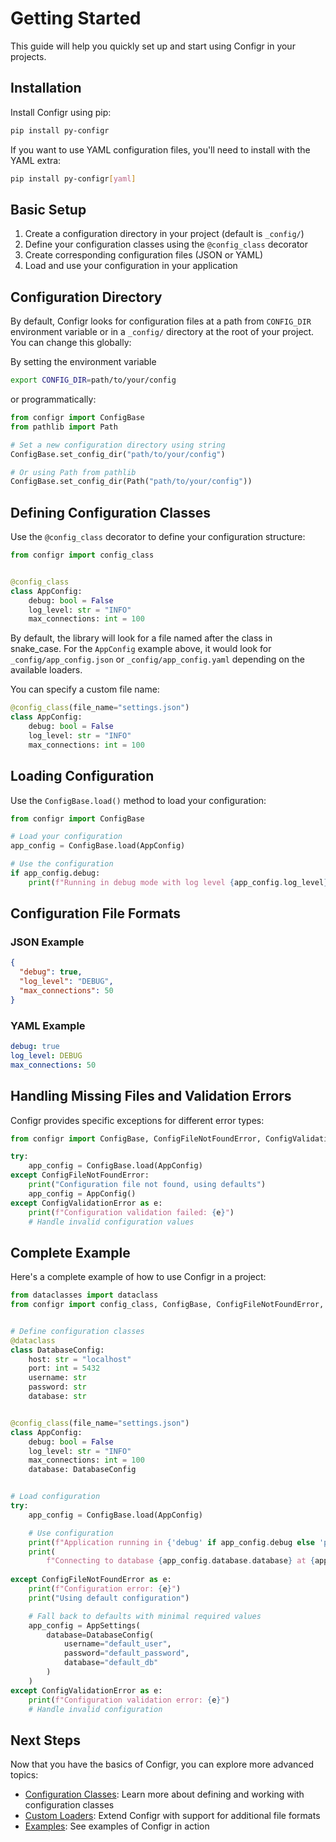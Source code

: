 # Getting Started

This guide will help you quickly set up and start using Configr in your projects.

## Installation

Install Configr using pip:

```bash
pip install py-configr
```

If you want to use YAML configuration files, you'll need to install with the YAML extra:

```bash
pip install py-configr[yaml]
```

## Basic Setup

1. Create a configuration directory in your project (default is `_config/`)
2. Define your configuration classes using the `@config_class` decorator
3. Create corresponding configuration files (JSON or YAML)
4. Load and use your configuration in your application

## Configuration Directory

By default, Configr looks for configuration files at a path from `CONFIG_DIR` environment variable or in a `_config/`
directory at the root of your project. You can change this globally:

By setting the environment variable

```bash
export CONFIG_DIR=path/to/your/config
```

or programmatically:

```python
from configr import ConfigBase
from pathlib import Path

# Set a new configuration directory using string
ConfigBase.set_config_dir("path/to/your/config")

# Or using Path from pathlib
ConfigBase.set_config_dir(Path("path/to/your/config"))
```

## Defining Configuration Classes

Use the `@config_class` decorator to define your configuration structure:

```python
from configr import config_class


@config_class
class AppConfig:
    debug: bool = False
    log_level: str = "INFO"
    max_connections: int = 100
```

By default, the library will look for a file named after the class in snake_case. For the `AppConfig` example above, it
would look for `_config/app_config.json` or `_config/app_config.yaml` depending on the available loaders.

You can specify a custom file name:

```python
@config_class(file_name="settings.json")
class AppConfig:
    debug: bool = False
    log_level: str = "INFO"
    max_connections: int = 100
```

## Loading Configuration

Use the `ConfigBase.load()` method to load your configuration:

```python
from configr import ConfigBase

# Load your configuration
app_config = ConfigBase.load(AppConfig)

# Use the configuration
if app_config.debug:
    print(f"Running in debug mode with log level {app_config.log_level}")
```

## Configuration File Formats

### JSON Example

```json
{
  "debug": true,
  "log_level": "DEBUG",
  "max_connections": 50
}
```

### YAML Example

```yaml
debug: true
log_level: DEBUG
max_connections: 50
```

## Handling Missing Files and Validation Errors

Configr provides specific exceptions for different error types:

```python
from configr import ConfigBase, ConfigFileNotFoundError, ConfigValidationError

try:
    app_config = ConfigBase.load(AppConfig)
except ConfigFileNotFoundError:
    print("Configuration file not found, using defaults")
    app_config = AppConfig()
except ConfigValidationError as e:
    print(f"Configuration validation failed: {e}")
    # Handle invalid configuration values
```

## Complete Example

Here's a complete example of how to use Configr in a project:

```python
from dataclasses import dataclass
from configr import config_class, ConfigBase, ConfigFileNotFoundError, ConfigValidationError


# Define configuration classes
@dataclass
class DatabaseConfig:
    host: str = "localhost"
    port: int = 5432
    username: str
    password: str
    database: str


@config_class(file_name="settings.json")
class AppConfig:
    debug: bool = False
    log_level: str = "INFO"
    max_connections: int = 100
    database: DatabaseConfig


# Load configuration
try:
    app_config = ConfigBase.load(AppConfig)

    # Use configuration
    print(f"Application running in {'debug' if app_config.debug else 'production'} mode")
    print(
        f"Connecting to database {app_config.database.database} at {app_config.database.host}:{app_config.database.port}")
    
except ConfigFileNotFoundError as e:
    print(f"Configuration error: {e}")
    print("Using default configuration")

    # Fall back to defaults with minimal required values
    app_config = AppSettings(
        database=DatabaseConfig(
            username="default_user",
            password="default_password",
            database="default_db"
        )
    )
except ConfigValidationError as e:
    print(f"Configuration validation error: {e}")
    # Handle invalid configuration
```

## Next Steps

Now that you have the basics of Configr, you can explore more advanced topics:

- [Configuration Classes](user-guide/config-classes.md): Learn more about defining and working with configuration
  classes
- [Custom Loaders](user-guide/custom-loaders.md): Extend Configr with support for additional file formats
- [Examples](examples.md): See examples of Configr in action